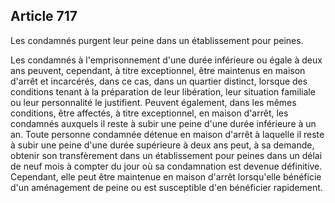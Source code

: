 Article 717
----
Les condamnés purgent leur peine dans un établissement pour peines.

Les condamnés à l'emprisonnement d'une durée inférieure ou égale à deux ans
peuvent, cependant, à titre exceptionnel, être maintenus en maison d'arrêt et
incarcérés, dans ce cas, dans un quartier distinct, lorsque des conditions
tenant à la préparation de leur libération, leur situation familiale ou leur
personnalité le justifient. Peuvent également, dans les mêmes conditions, être
affectés, à titre exceptionnel, en maison d'arrêt, les condamnés auxquels il
reste à subir une peine d'une durée inférieure à un an. Toute personne condamnée
détenue en maison d'arrêt à laquelle il reste à subir une peine d'une durée
supérieure à deux ans peut, à sa demande, obtenir son transfèrement dans un
établissement pour peines dans un délai de neuf mois à compter du jour où sa
condamnation est devenue définitive. Cependant, elle peut être maintenue en
maison d'arrêt lorsqu'elle bénéficie d'un aménagement de peine ou est
susceptible d'en bénéficier rapidement.
